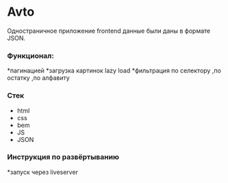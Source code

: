# Avto
Одностраничное приложение frontend данные были даны в формате JSON.
### Функционал:

*пагинацией
*загрузка картинок lazy load
*фильтрация по селектору ,по остатку ,по алфавиту

### Стек
* html
* css
* bem
* JS
* JSON

### Инструкция по развёртыванию
 *запуск через liveserver

